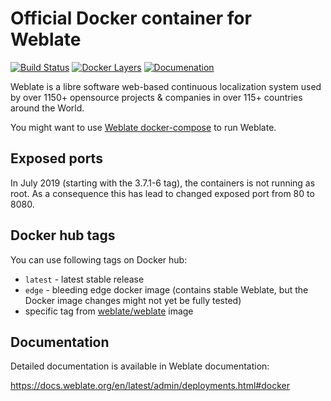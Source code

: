# Official Docker container for Weblate

[![Build Status](https://travis-ci.com/WeblateOrg/docker.svg?branch=master)](https://travis-ci.com/WeblateOrg/docker)
[![Docker Layers](https://images.microbadger.com/badges/image/weblate/weblate.svg)](https://microbadger.com/images/weblate/weblate "Get your own image badge on microbadger.com")
[![Documenation](https://img.shields.io/readthedocs/weblate.svg)](https://docs.weblate.org/en/latest/admin/deployments.html#docker)

Weblate is a libre software web-based continuous localization system used by
over 1150+ opensource projects & companies in over 115+ countries around the
World.

You might want to use [Weblate docker-compose](https://github.com/WeblateOrg/docker-compose) to run Weblate.

## Exposed ports

In July 2019 (starting with the 3.7.1-6 tag), the containers is not running as
root. As a consequence this has lead to changed exposed port from 80 to 8080.

## Docker hub tags

You can use following tags on Docker hub:

* `latest` - latest stable release
* `edge` - bleeding edge docker image (contains stable Weblate, but the Docker image changes might not yet be fully tested)
* specific tag from [weblate/weblate](https://hub.docker.com/r/weblate/weblate/tags/) image

## Documentation

Detailed documentation is available in Weblate documentation:

https://docs.weblate.org/en/latest/admin/deployments.html#docker
